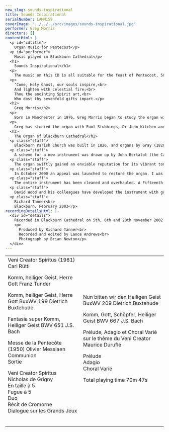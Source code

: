 ```yaml
---
new_slug: sounds-inspirational
title: Sounds Inspirational
serialNumber: LAMM159
coverImage: "../../../src/images/sounds-inspirational.jpg"
performer: Greg Morris
directors: []
contentHtml: |-
  <p id="cdtitle">
    Organ Music for Pentecost</p>
  <p id="performer">
    Music played in Blackburn Cathedral</p>
  <h1>
    Sounds Inspirational</h1>
  <p>
    The music on this CD is all suitable for the feast of Pentecost, 50 days after Easter, when the church celebrates the coming of the Holy Spirit. Much of it is based on the ancient Latin hymn, Veni Creator Spiritus, the famous English translation of which begins:</p>
  <p>
    ‘Come, Holy Ghost, our souls inspire,<br>
    And lighten with celestial fire;<br>
    Thou the anointing Spirit art,<br>
    Who dost thy sevenfold gifts impart.</p>
  <h2>
    Greg Morris</h2>
  <p>
    Born in Manchester in 1976, Greg Morris began to study the organ with Andrew Dean at the Manchester Grammar School. He subsequently held organ scholarships at St George’s Chapel, Windsor Castle, Jesus College, Cambridge and St Martin-in-the-Fields. While at Cambridge, he held a music exhibition as well as directing and accompanying the two chapel choirs. In September 2000 Greg took up the post of Assistant Director of Music at Blackburn Cathedral. He conducts the Young People’s Choir, which under his direction has visited Rome on its first foreign tour and broadcast Choral Matins on BBC Radio 4’s Sunday Worship. Greg also accompanies the Cathedral Choir and Cathedral Girls’ Choir, and with them has visited Germany and USA, and broadcast on BBC Radios 3 &amp; 4, as well as BBC TV’s Songs of Praise.</p>
  <p>
    Greg has studied the organ with Paul Stubbings, Dr John Kitchen and Thomas Trotter. He gained his FRCO diploma in 2000, winning the Limpus, Frederick Shinn and Durrant Prizes for organ playing and the Samuel Baker Prize for overall performance. As a soloist, Greg has performed at a number of prestigious venues in this country and abroad, including St Paul’s Cathedral, London, Huddersfield Town Hall and Braunschweig Cathedral in Germany. This is his first solo CD recording.</p>
  <h2>
    The Organ of Blackburn Cathedral</h2>
  <p class="staff">
    Blackburn Parish Church was built in 1826, and organs by Gray (1826 and 1831) and Cavaillé-Coll (1875) were placed on the west wall of the church. The building was re-consecrated as a Cathedral in 1926, when the Diocese of Blackburn was established, and ambitious plans to extend the building were drawn up. When the large transepts were completed in 1953, Henry Willis III was commissioned to move the organ to a bridge at the East end of the Nave. In 1964 the organ was taken down so that a temporary wall could be built, dividing the nave from the transepts to enable work to begin on restoring the nave, whilst the remainder of the cathedral could be used for worship. J.W. Walker and Sons removed the organ and lent the cathedral a four-rank, totally enclosed, extension organ, which served well for five years.</p>
  <p class="staff">
    A scheme for a new instrument was drawn up by John Bertalot (the Cathedral Organist), in consultation with Francis Jackson and Bert Collop (managing director of Walker’s). William Thompson, a generous benefactor from Burnley who had already given large sums of money for the restoration of the Nave and the building of the Lantern Tower and Spire, was asked by John Bertalot to give £30,000 to pay for the new organ. On 20th March, 1968, an envelope arrived from him with a cheque for 30,000 guineas (£31, 500) made out to John Bertalot. The new organ was dedicated on 20th December 1969. It was voiced by Walter Goodey and Dennis Thurlow. John Hayward, the artist, consulted with Walker’s to produce the stunning highly coloured organ “cases”, including swell boxes which are in full view, and a doubly mitred Serpent, coloured green and gold.</p>
  <p class="staff">
    The organ swiftly gained an enviable reputation for its vibrant tonal quality, most notably the fiery reed stops. However, from as early as 1983, serious problems became apparent, particularly in relation to the wind system and action. At the same time, the Lantern Tower also required major work, thus delaying work to the organ. In 1994, shortly after Gordon Stewart’s appointment as Director of Music, David Wood took over the care of the organ. Some short term problems were attended to and the console was modernised.</p>
  <p class="staff">
    In October 2000 an appeal was launched to restore the organ. I was keen that all of the 1969 tonal features should be retained, but that the opportunity should be taken to provide various extra colours to enhance and better equip an instrument that is expected not only to accompany liturgy on a daily basis, but also to present the complete range of solo repertoire in a stylistic manner. For example, I felt that an Oboe on the Swell and a Fifteenth on the Great were essential additions. Also that a reed at 8’ pitch on the Positive and a Vox Humana would be useful and that the organ really needed additional 8’ foundation pitch, more gravitas on the Pedal and extra 16’ manual tone. In order to address these desired tonal additions and to bring the organ into proper working order, I devised a scheme to restore and enlarge the organ, in consultation with David Briggs, John Bertalot, Canon Andrew Hindley, Greg Morris and David Wood. The organ was restored and enlarged between July 2001 and June 2002, during which time a Rodgers digital instrument was used.</p>
  <p class="staff">
    The entire instrument has been cleaned and overhauled. A Fifteenth on the Great and a Cliquot-style Cromorne on the Positive have been added. The new Solo department has been positioned above the Great, with new stops: Flûte Harmonique 8’, Viola 8’, Viola Céleste 8’, Flûte Octaviante 4’ and Voix Humaine. The old Swell Cromorne has been moved to the Solo, and renamed “Clarinette”; in its place on the Swell is a new Hautbois. Two new ranks of pipes have been made available on the Pedal: a 6 2/5 Grosse Tierce and 10 2/3 Grosse Quint. Two new digital ranks, by Walker Technical Company USA, have also been made available on the Pedal: 32’ Sub Principal and 16’ Flûte Ouverte. A wealth of octave and sub-octave couplers have been provided. A new 4 manual console has been built by Wood of Huddersfield, in the style of the original 3 manual console. A new Cymbelstern and star have been added and safety features for maintaining the instrument have been incorporated.</p>
  <p class="staff">
    David Wood and his colleagues have developed the instrument with great skill; they have breathed new life into all the wonderful original colours which had been sounding tired for some years and have blended new ranks into the organ in such a sensitive way. The result is an incredibly versatile and reliable instrument with a tremendous range of dynamic and tonal colour, coupled with a sense of sheer power, but also great subtlety and tremendous beauty. There are few organs in the world that can demonstrate the entire solo repertoire with such a convincing sense of style. It is also a fantastic organ for the liturgy, capable of accompanying choir and congregation in a sensitive manner. The full range of the organ’s capabilities was shown off to great effect at the opening recital by David Briggs on 6th July 2002. This recording provides further evidence!</p>
  <p class="staff">
    Richard Tanner<br>
    Blackburn, February 2003</p>
recordingDetailsHtml: |-
  <div id="details">
    Recorded in Blackburn Cathedral on 5th, 6th and 20th November 2002 by kind permission of the Dean and Chapter.
    <p>
      Produced by Richard Tanner<br>
      Recorded and edited by Lance Andrews<br>
      Photograph by Brian Newton</p>
  </div>
---
```


<table class="tracktable">
  <tbody>
    <tr>
      <td class="column1">
        Veni Creator Spiritus (1981) <span class="composer">Carl Rütti</span>
        <p>
          Komm, heiliger Geist, Herre Gott<span class="composer"> Franz Tunder</span></p>
        <p>
          Komm, heiliger Geist, Herre Gott BuxWV 199 <span class="composer">Dietrich Buxtehude</span></p>
        <p>
          Fantasia super Komm, Heiliger Geist BWV 651 <span class="composer">J.S. Bach</span></p>
        <p>
          Messe de la Pentecôte (1950)<span class="composer"> Olivier Messiaen</span><br>
          Communion<br>
          Sortie</p>
        <p>
          Veni Creator Spiritus <span class="composer">Nicholas de Grigny</span><br>
          En taille à 5<br>
          Fugue à 5<br>
          Duo<br>
          Récit de Cromorne<br>
          Dialogue sur les Grands Jeux<br>
           </p>
      </td>
      <td class="column2">
        Nun bitten wir den Heiligen Geist BuxWV 209 <span class="composer">Dietrich Buxtehude</span>
        <p>
          Komm, Gott, Schöpfer, Heiliger Geist BWV 667 <span class="composer">J.S. Bach</span></p>
        <p>
          Prélude, Adagio et Choral Varié sur le thème du Veni Creator <span class="composer">Maurice</span> <span class="composer">Duruflé</span></p>
        <p>
          Prélude<br>
          Adagio<br>
          Choral Varié</p>
        <p>
          <span id="playingtime">Total playing time 70m 47s</span></p>
      </td>
    </tr>
  </tbody>
</table>

